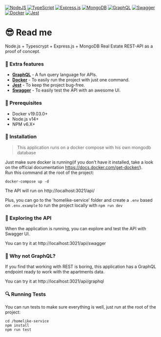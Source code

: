 [![NodeJS](https://img.shields.io/badge/node.js-6DA55F?style=for-the-badge&logo=node.js&logoColor=white)](https://nodejs.dev/)
[![TypeScript](https://img.shields.io/badge/typescript-%23007ACC.svg?style=for-the-badge&logo=typescript&logoColor=white)](https://www.typescriptlang.org/)
[![Express.js](https://img.shields.io/badge/express.js-%23404d59.svg?style=for-the-badge&logo=express&logoColor=%2361DAFB)](https://expressjs.com/)
[![MongoDB](https://img.shields.io/badge/MongoDB-%234ea94b.svg?style=for-the-badge&logo=mongodb&logoColor=white)](https://www.mongodb.com/)
[![GraphQL](https://img.shields.io/badge/-GraphQL-E10098?style=for-the-badge&logo=graphql&logoColor=white)](https://graphql.org/)
[![Swagger](https://img.shields.io/badge/-Swagger-%23Clojure?style=for-the-badge&logo=swagger&logoColor=white)](https://swagger.io/)
[![Docker](https://img.shields.io/badge/docker-%230db7ed.svg?style=for-the-badge&logo=docker&logoColor=white)](https://docs.docker.com/get-started/overview/)
[![Jest](https://img.shields.io/badge/-jest-%23C21325?style=for-the-badge&logo=jest&logoColor=white)](https://jestjs.io/)

# 😎 Read me

Node.js + Typescrypt + Express.js + MongoDB Real Estate REST-API as a proof of concept.

### 🌟 Extra features

- **[GraphQL](https://graphql.org/)** - A fun query language for APIs.
- **[Docker](https://docs.docker.com/get-started/overview/)** - To easily run the project with just one command.
- **[Jest](https://jestjs.io/)** - To keep the project bug-free.
- **[Swagger](https://swagger.io/)** - To easily test the API with an awesome UI.

### 🎯 Prerequisites

- Docker v19.03.0+
- Node.js v14+
- NPM v6.X+

### 🚀 Installation

> This application runs on a docker compose with his own mongodb database

Just make sure docker is running(if you don't have it installed, take a look on the official documentation https://docs.docker.com/get-docker/).<br/>
Run this command at the root of the project:

```shell
docker-compose up -d
```

The API will run on http://localhost:3021/api/

Plus, you can go to the 'homelike-service' folder and create a `.env` based on `.env.example` to run the project locally with `npm run dev`

### 📖 Exploring the API

When the application is running, you can explore and test the API with Swagger UI.<br/>

You can try it at http://localhost:3021/api/swagger

### 🤔 Why not GraphQL?

If you find that working with REST is boring, this application has a GraphQL endpoint ready to work with the apartments data.<br/>

You can try it at http://localhost:3021/api/graphql

### 🔍 Running Tests

You can run tests to make sure everything is well, just run at the root of the project:

```shell
cd /homelike-service
npm install
npm run test
```

